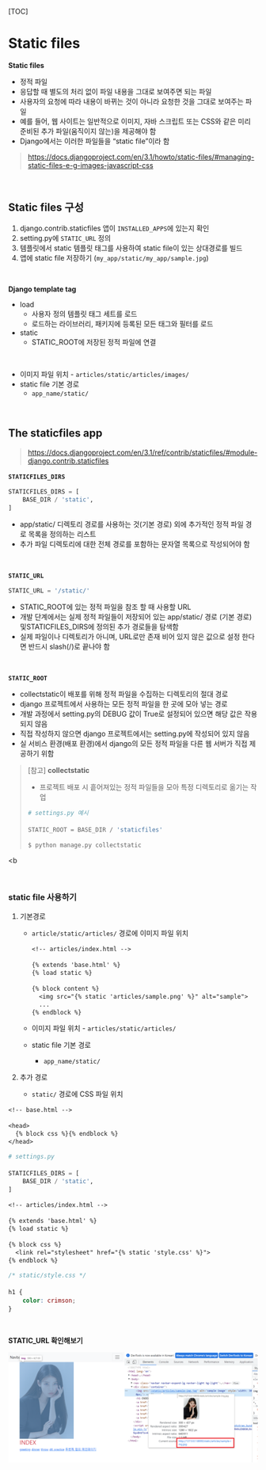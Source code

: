 [TOC]

# Static files

**Static files**

- 정적 파일 
- 응답할 때 별도의 처리 없이 파일 내용을 그대로 보여주면 되는 파일 
- 사용자의 요청에 따라 내용이 바뀌는 것이 아니라 요청한 것을 그대로 보여주는 파일 
- 예를 들어, 웹 사이트는 일반적으로 이미지, 자바 스크립트 또는 CSS와 같은 미리 준비된 추가 파일(움직이지 않는)을 제공해야 함 
- Django에서는 이러한 파일들을 “static file”이라 함

> https://docs.djangoproject.com/en/3.1/howto/static-files/#managing-static-files-e-g-images-javascript-css

<br>

## Static files 구성

1. django.contrib.staticfiles 앱이 `INSTALLED_APPS`에 있는지 확인
2. setting.py에 `STATIC_URL` 정의
3. 템플릿에서 static 템플릿 태그를 사용하여 static file이 있는 상대경로를 빌드
4. 앱에 static file 저장하기 (`my_app/static/my_app/sample.jpg`)

<br>

**Django template tag**

- load
  - 사용자 정의 템플릿 태그 세트를 로드
  - 로드하는 라이브러리, 패키지에 등록된 모든 태그와 필터를 로드
- static
  - STATIC_ROOT에 저장된 정적 파일에 연결

<br>

- 이미지 파일 위치 - `articles/static/articles/images/`
- static file 기본 경로
  - `app_name/static/`

<br>

## The staticfiles app

> https://docs.djangoproject.com/en/3.1/ref/contrib/staticfiles/#module-django.contrib.staticfiles

**`STATICFILES_DIRS`**

```python
STATICFILES_DIRS = [
    BASE_DIR / 'static',
]
```

- app/static/ 디렉토리 경로를 사용하는 것(기본 경로) 외에 추가적인 정적 파일 경로 목록을 정의하는 리스트
- 추가 파일 디렉토리에 대한 전체 경로를 포함하는 문자열 목록으로 작성되어야 함

<br>

**`STATIC_URL`**

```python
STATIC_URL = '/static/'
```

- STATIC_ROOT에 있는 정적 파일을 참조 할 때 사용할 URL 
- 개발 단계에서는 실제 정적 파일들이 저장되어 있는 app/static/ 경로 (기본 경로) 및STATICFILES_DIRS에 정의된 추가 경로들을 탐색함 
- 실제 파일이나 디렉토리가 아니며, URL로만 존재 비어 있지 않은 값으로 설정 한다면 반드시 slash(/)로 끝나야 함

<br>

**`STATIC_ROOT`**

- collectstatic이 배포를 위해 정적 파일을 수집하는 디렉토리의 절대 경로 
- django 프로젝트에서 사용하는 모든 정적 파일을 한 곳에 모아 넣는 경로 
- 개발 과정에서 setting.py의 DEBUG 값이 True로 설정되어 있으면 해당 값은 작용되지 않음 
- 직접 작성하지 않으면 django 프로젝트에서는 setting.py에 작성되어 있지 않음 
- 실 서비스 환경(배포 환경)에서 django의 모든 정적 파일을 다른 웹 서버가 직접 제공하기 위함

> [참고] **collectstatic**
>
> - 프로젝트 배포 시 흩어져있는 정적 파일들을 모아 특정 디렉토리로 옮기는 작업
>
> ```python
># settings.py 예시
> 
> STATIC_ROOT = BASE_DIR / 'staticfiles'
> ```
> 
> ```bash
>$ python manage.py collectstatic
> ```

<b

<br>

### static file 사용하기

1. 기본경로

   - `article/static/articles/` 경로에 이미지 파일 위치

     ```django
     <!-- articles/index.html -->
     
     {% extends 'base.html' %}
     {% load static %}
     
     {% block content %}
       <img src="{% static 'articles/sample.png' %}" alt="sample">
       ...
     {% endblock %}
     ```

   	- 이미지 파일 위치 - `articles/static/articles/`

    - static file 기본 경로
      - `app_name/static/`

2. 추가 경로

   - `static/` 경로에 CSS 파일 위치

```django
<!-- base.html -->

<head>
  {% block css %}{% endblock %}
</head>
```

```python
# settings.py

STATICFILES_DIRS = [
    BASE_DIR / 'static',
]
```

```django
<!-- articles/index.html -->

{% extends 'base.html' %}
{% load static %}

{% block css %}
  <link rel="stylesheet" href="{% static 'style.css' %}">
{% endblock %}
```

```css
/* static/style.css */

h1 {
    color: crimson;
}
```


<br>

**STATIC_URL 확인해보기**

**![Snipaste_2022-03-04_16-17-39](django_staticfiles.assets/Snipaste_2022-03-04_16-17-39.png)**
